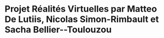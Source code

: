 # Projet Réalités Virtuelles par Matteo De Lutiis, Nicolas Simon-Rimbault et Sacha Bellier--Toulouzou

